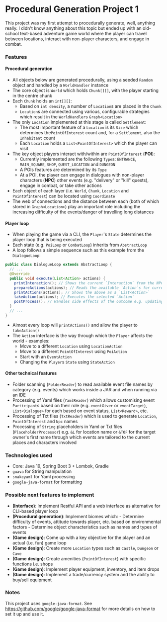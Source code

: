# Procedural Generation Project 1

This project was my first attempt to procedurally generate, well, anything really. I didn't know anything about this topic but  ended up with an old-school text-based adventure game world where the player can travel between locations, interact with non-player characters, and engage in combat.

### Features
#### Procedural generation

- All objects below are generated procedurally, using a seeded `Random` object and handled by a `WorldHandler` instance
- The core object is `World` which holds `Chunk[][]`, with the player starting in the centre chunk
- Each `Chunk` holds an `int[][]`:
  - Based on `int density`, a number of `Location`s are placed in the `Chunk`
  - `Location`s are connected using various, configurable strategies which result in the `WorldHandler`s `Graph<Location>`
- The only `Location` implemented at this stage is called `Settlement`:
  - The most important feature of a `Location` is its `Size` which determines the`PointOfInterest` count and, for a `Settlement`, also the `Inhabitant` count
  - Each `Location` holds a `List<PointOfInterest>` which the player can visit
- The key object players interact with/within are `PointOfInterest` (**POI**):
  - Currently implemented are the following `Type`s: `ENTRANCE`, `MAIN_SQUARE`, `SHOP`, `QUEST_LOCATION` and `DUNGEON`
  - A POIs features are determined by its `Type` 
  - At a POI, the player can engage in dialogues with non-player characters (**NPC**) other events (e.g. "delivery" or "kill" quests), engage in combat, or take other actions
- Each object of each layer (i.e. `World`, `Chunk`, `Location` and `PointOfInterest`) can be located using `Coordinate`
- The web of connections and the distance between each (both of which stored in `Graph<Location>`) play an important role including the increasing difficulty of the events/danger of travelling long distances

#### Player loop

- When playing the game via a CLI, the `Player`'s `State` determines the player loop that is being executed
- Each state (e.g. `PoiLoop` or `CombatLoop`) inherits from `AbstractLoop`
- A loop follows a simple sequence such as this example from the `DialogueLoop`:
```java
public class DialogueLoop extends AbstractLoop {
  // ...
  @Override
  public void execute(List<Action> actions) {
    printInteraction(); // Shows the current `Interaction` from the NPCs `Dialogue` 
    prepareActions(actions); // Reads the available `Action`s for current `Dialogue` from `Event`
    printActions(actions); // Shows the above as a `List<Action>`
    takeAction(actions); // Executes the selected `Action`
    postProcess(); // Handles side effects of the outcome e.g. updating the `Event`
  }
  // ...
}
```
- Almost every loop will `printActions()` and allow the player to `takeAction()` 
- The `Action` interface is the way through which the `Player` affects the world - examples:
  - Move to a different `Location` using `LocationAction` 
  - Move to a different `PointOfInterest` using `PoiAction`
  - Start with an `EventAction`
  - Changing the `Player`s `State` using `StateAction`

#### Other technical features

- Folder scanning (`FolderReader`) to read available event file names by category (e.g. events) which works inside a JAR and when running via an IDE
- Processing of Yaml files (`YamlReader`) which allows customising event `Participant`s based on their role (e.g. `eventGiver` or `eventTarget`), `List<Dialogue>` for each based on event status, `List<Reward>`, etc.
- Processing of Txt files (`TxtReader`) which is used to generate `Location`, `PointOfInterest` and `Npc` names
- Processing of `String` placeholders in Yaml or Txt files (`PlaceholderProcessor`) e.g. `&L` for location name or `&TOF` for the target owner's first name through which events are tailored to the current places and characters involved

### Technologies used

- Core: Java 19, Spring Boot 3 + Lombok, Gradle
- `guava` for String manipulation
- `snakeyaml` for Yaml processing
- `google-java-format` for formatting

### Possible next features to implement

- **(Interface)**: Implement Restful API and a web interface as alternative for CLI-based player loop 
- **(Procedural generation)**: Implement biomes which: 
      - Determine difficulty of events, attitude towards player, etc. based on environmental factors
      - Determine object characteristics such as names and types of events
- **(Game design)**: Come up with a key objective for the player and an actual (i.e. fun) game loop
- **(Game design)**: Create more `Location` types such as `Castle`, `Dungeon` or `Cave`
- **(Game design)**: Create amenities (`PointOfInterest`) with specific functions i.e. shops
- **(Game design)**: Implement player equipment, inventory, and item drops
- **(Game design)**: Implement a trade/currency system and the ability to buy/sell equipment

### Notes

This project uses `google-java-format`. See https://github.com/google/google-java-format for more details on how to set it up and use it.

